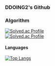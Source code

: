 ### DDOING2's Github

### Algorithm
[![Solved.ac Profile](http://mazassumnida.wtf/api/generate_badge?boj=lili1940)](https://solved.ac/lili1940)<br/>
[![Solved.ac Profile](http://mazassumnida.wtf/api/generate_badge?boj=ddoing2)](https://solved.ac/ddoing2)<br/>

#### Languages
[![Top Langs](https://github-readme-stats.vercel.app/api/top-langs/?username=0isohee&layout=compact)](https://github.com/0isohee/github-readme-stats)<br/>
